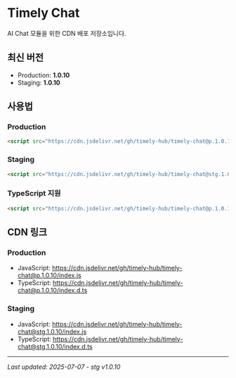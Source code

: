 # Timely Chat

AI Chat 모듈을 위한 CDN 배포 저장소입니다.

## 최신 버전
- Production: **1.0.10**
- Staging: **1.0.10**

## 사용법

### Production
```html
<script src="https://cdn.jsdelivr.net/gh/timely-hub/timely-chat@p.1.0.10/index.js"></script>
```

### Staging
```html
<script src="https://cdn.jsdelivr.net/gh/timely-hub/timely-chat@stg.1.0.10/index.js"></script>
```

### TypeScript 지원
```html
<script src="https://cdn.jsdelivr.net/gh/timely-hub/timely-chat@p.1.0.10/index.d.ts"></script>
```

## CDN 링크

### Production
- JavaScript: https://cdn.jsdelivr.net/gh/timely-hub/timely-chat@p.1.0.10/index.js
- TypeScript: https://cdn.jsdelivr.net/gh/timely-hub/timely-chat@p.1.0.10/index.d.ts

### Staging
- JavaScript: https://cdn.jsdelivr.net/gh/timely-hub/timely-chat@stg.1.0.10/index.js
- TypeScript: https://cdn.jsdelivr.net/gh/timely-hub/timely-chat@stg.1.0.10/index.d.ts

---
*Last updated: 2025-07-07 - stg v1.0.10*
